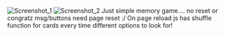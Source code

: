 ![Screenshot_1](https://github.com/user-attachments/assets/0eb1efa6-0a83-460f-a8d0-3d383a4bf545)
![Screenshot_2](https://github.com/user-attachments/assets/77b36226-3183-47d2-acc8-3d16fb428b9c)
Just simple memory game.... no reset or congratz msg/buttons need page reset :/
On page reload js has shuffle function for cards every time different options to look for!
